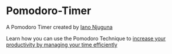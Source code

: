# Pomodoro-Timer

A Pomodoro Timer created by [Iano Njuguna](https://github.com/IanoNjuguna)

Learn how you can use the Pomodoro Technique to [increase your productivity by managing your time efficiently](https://medium.com/toi-kratistoi/the-pomodoro-technique-38c91f101588&width=300)
